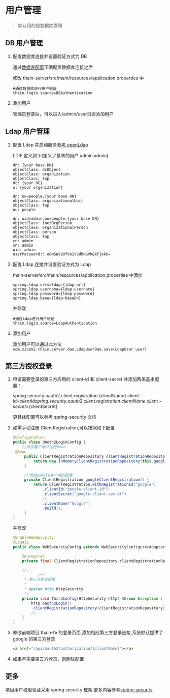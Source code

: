 <!--
 Copyright (c) 2019, Xiaomi, Inc.  All rights reserved.
 This source code is licensed under the Apache License Version 2.0, which
 can be found in the LICENSE file in the root directory of this source tree.
-->

# 用户管理

> 默认用的是数据库管理

## DB 用户管理

1. 配置数据库连接并设置验证方式为 DB

   通过[数据库配置](./2.数据库配置.md)正确配置数据库连接之后

   修改 thain-server/src/main/resources/application.properties 中

   ```properties
   #通过数据库进行用户验证
   thain.login.source=DBAuthentication
   ```

1. 添加用户

   管理员登录后，可以进入/admin/user页面添加用户

## Ldap 用户管理

1. 配置 Ldap 并启动服务[参考 openLdap](http://www.openldap.org/doc)

   LDIF 定义如下(定义了基本的用户 admin:admin)

   ```ldif
   dn: {your base DN}
   objectClass: dcObject
   objectClass: organization
   objectClass: top
   dc: {your DC}
   o: {your organization}

   dn: ou=people,{your base DN}
   objectClass: organizationalUnit
   objectClass: top
   ou: people

   dn: uid=admin,ou=people,{your base DN}
   objectClass: inetOrgPerson
   objectClass: organizationalPerson
   objectClass: person
   objectClass: top
   cn: admin
   sn: admin
   uid: admin
   userPassword:: e0NSWVBUfVo2VGdhNGVkQkFjekU=
   ```

1. 配置 Ldap 连接并设置验证方式为 Ldap

   thain-server/src/main/resources/application.properties 中添加

   ```properties
   spring.ldap.urls=ldap:{ldap-url}
   spring.ldap.username={ldap-username}
   spring.ldap.password={ldap-password}
   spring.ldap.base={ldap-baseDn}
   ```

   并修改

   ```properties
   #通过Ldap进行用户验证
   thain.login.source=LdapAuthentication
   ```

1. 添加用户

   添加用户可以通过此方法`com.xiaomi.thain.server.dao.LdapUserDao.save(LdapUser user)`

## 第三方授权登录

1. 申请需要登录的第三方应用的 client-id 和 client-secret 并添加两条基本配置：

   spring.security.oauth2.client.registration.{clientName}.client-id=${clientId}  
    spring.security.oauth2.client.registration.{clientName}.client-secret=${clientSecret}

   更具体配置可以参考 spring-security 文档

1. 如需手动注册 ClientRegistration,可以按照如下配置

   ```java
   @Configuration
   public class OAuth2LoginConfig {
       //添加客户端并注册bean
   	@Bean
    	public ClientRegistrationRepository clientRegistrationRepository() {
    		return new InMemoryClientRegistrationRepository(this.googleClientRegistration());
    	}

    	//添加google客户端的配置
     	private ClientRegistration googleClientRegistration() {
     		return ClientRegistration.withRegistrationId("google")
     			.clientId("google-client-id")
     			.clientSecret("google-client-secret")
     			//...
     			.clientName("Google")
     			.build();
    	}
   }
   ```

   并修改

   ```java
   @EnableWebSecurity
   @Log4j2
   public class WebSecurityConfig extends WebSecurityConfigurerAdapter {

       @Autowired
       private final ClientRegistrationRepository clientRegistrationRepository;

       //...
              /**
        * 第三方登录配置
        *
        * @param http HttpSecurity
        */
       private void thirdConfig(HttpSecurity http) throws Exception {
           http.oauth2Login()
           .clientRegistrationRepository(clientRegistrationRepository);
           //...
       }
   }
   ```

1. 修改前端项目 thain-fe 的登录页面,添加相应第三方登录链接,系统默认提供了 google 的第三方登录

   ```html
   <a href="/api/oauth2/authorization/{clientName}"></a>
   ```

1. 如果不需要第三方登录，则删除配置

## 更多

项目用户权限验证采用 spring security 框架,更多内容参考[spring-security](https://docs.spring.io/spring-security/site/docs/old/5.2.0.BUILD-SNAPSHOT/reference/htmlsingle)
